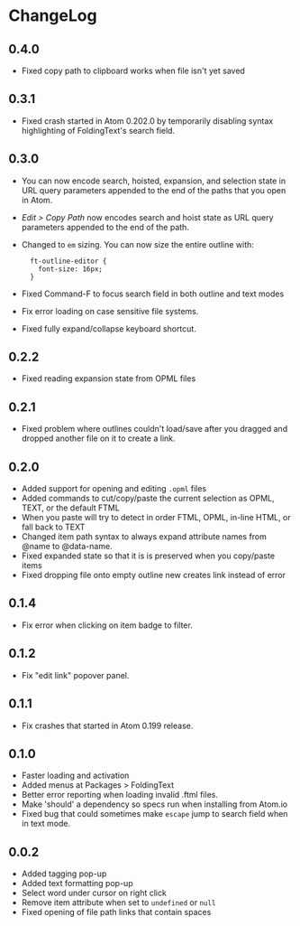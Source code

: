 # ChangeLog

## 0.4.0

- Fixed copy path to clipboard works when file isn't yet saved

## 0.3.1

- Fixed crash started in Atom 0.202.0 by temporarily disabling syntax highlighting of FoldingText's search field.

## 0.3.0

- You can now encode search, hoisted, expansion, and selection state in URL query parameters appended to the end of the paths that you open in Atom.

- *Edit > Copy Path* now encodes search and hoist state as URL query parameters appended to the end of the path.

- Changed to `em` sizing. You can now size the entire outline with:

        ft-outline-editor {
          font-size: 16px;
        }

- Fixed Command-F to focus search field in both outline and text modes

- Fix error loading on case sensitive file systems.

- Fixed fully expand/collapse keyboard shortcut.

## 0.2.2

- Fixed reading expansion state from OPML files

## 0.2.1

- Fixed problem where outlines couldn't load/save after you dragged and dropped another file on it to create a link.

## 0.2.0

- Added support for opening and editing `.opml` files
- Added commands to cut/copy/paste the current selection as OPML, TEXT, or the default FTML
- When you paste will try to detect in order FTML, OPML, in-line HTML, or fall back to TEXT
- Changed item path syntax to always expand attribute names from @name to @data-name.
- Fixed expanded state so that it is is preserved when you copy/paste items
- Fixed dropping file onto empty outline new creates link instead of error

## 0.1.4

- Fix error when clicking on item badge to filter.

## 0.1.2

- Fix "edit link" popover panel.

## 0.1.1

- Fix crashes that started in Atom 0.199 release.

## 0.1.0

- Faster loading and activation
- Added menus at Packages > FoldingText
- Better error reporting when loading invalid .ftml files.
- Make 'should' a dependency so specs run when installing from Atom.io
- Fixed bug that could sometimes make `escape` jump to search field when in text mode.

## 0.0.2

- Added tagging pop-up
- Added text formatting pop-up
- Select word under cursor on right click
- Remove item attribute when set to `undefined` or `null`
- Fixed opening of file path links that contain spaces
